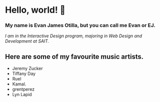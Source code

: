 # Hello, world! 👋
### My name is Evan James Otilla, but you can call me Evan or EJ.
*I am in the Interactive Design program, majoring in Web Design and Development at SAIT.*
## Here are some of my favourite music artists.
- Jeremy Zucker
- Tiffany Day
- Ruel
- Kamal.
- grentperez
- Lyn Lapid
